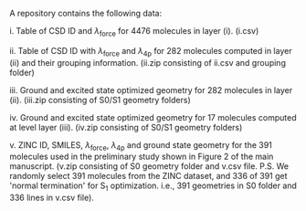A repository contains the following data:

i. Table of CSD ID and $\lambda_\mathrm{force}$ for 4476 molecules in layer (i). (i.csv)

ii. Table of CSD ID with $\lambda_\mathrm{force}$ and $\lambda_\mathrm{4p}$ for 282 molecules computed in layer (ii) and their grouping information. (ii.zip consisting of ii.csv and grouping folder)

iii. Ground and excited state optimized geometry for 282 molecules in layer (ii). (iii.zip consisting of S0/S1 geometry folders)

iv. Ground and excited state optimized geometry for 17 molecules computed at level layer (iii). (iv.zip consisting of S0/S1 geometry folders)

v. ZINC ID, SMILES, $\lambda_\mathrm{force}$, $\lambda_\mathrm{4p}$ and ground state geometry for the 391 molecules used in the preliminary study shown in Figure 2 of the main manuscript. (v.zip consisting of S0 geometry folder and v.csv file. P.S. We randomly select 391 molecules from the ZINC dataset, and 336 of 391 get 'normal termination' for $\mathrm{S}_1$ optimization. i.e., 391 geometries in S0 folder and 336 lines in v.csv file).

